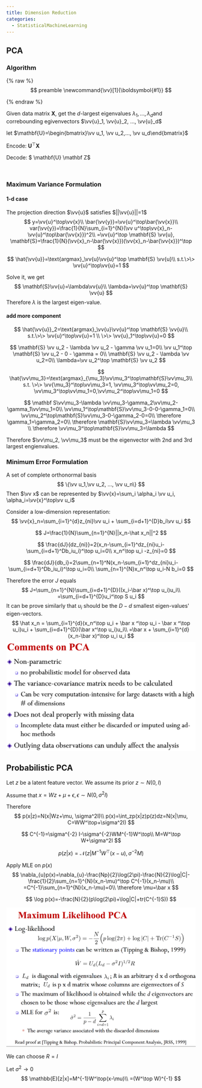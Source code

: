 ```yaml
---
title: Dimension Reduction
categories:
  - StatisticalMachineLearning
---
```


## PCA

### Algorithm

{% raw %}
$$
preamble
\newcommand{\vv}[1]{\boldsymbol{#1}}
$$


{% endraw %}

Given data matrix $\mathbf{X}​$, get the $d​$-largest eigenvalues $\lambda_1, ..., \lambda_d​$ and correbounding egivenvectors $\vv{u}_1, \vv{u}_2, ..., \vv{u}_d​$

let $\mathbf{U}=\begin{bmatrix}\vv u_1, \vv u_2,..., \vv u_d\end{bmatrix}$

Encode: $\mathbf{U}^\top \mathbf X$

Decode: $ \mathbf{U} \mathbf Z$

​	

### Maximum Variance Formulation

#### 1-d case

The projection direction $\vv{u}$ satisfies $||\vv{u}||=1$
$$
y=\vv{u}^\top\vv{x}\\
\bar{\vv{y}}=\vv{u}^\top\bar{\vv{x}}\\
var(\vv{y})=\frac{1}{N}\sum_{i=1}^{N}(\vv u^\top\vv{x}_n-\vv{u}^\top\bar{\vv{x}})^2\\
=\vv{u}^\top \mathbf{S} \vv{u}, \mathbf{S}=\frac{1}{N}(\vv{x}_n-\bar{\vv{x}})(\vv{x}_n-\bar{\vv{x}})^\top
$$

$$
\hat{\vv{u}}=\text{argmax}_\vv{u}\vv{u}^\top \mathbf{S} \vv{u}\\
s.t.\>\> \vv{u}^\top\vv{u}=1
$$

Solve it, we get
$$
\mathbf{S}\vv{u}=\lambda\vv{u}\\
\lambda=\vv{u}^\top \mathbf{S} \vv{u}
$$
Therefore $\lambda$ is the largest eigen-value.

#### add more component

$$
\hat{\vv{u}}_2=\text{argmax}_\vv{u}\vv{u}^\top \mathbf{S} \vv{u}\\
s.t.\>\> \vv{u}^\top\vv{u}=1 \\
\>\> \vv{u}_1^\top\vv{u}=0
$$


$$
\mathbf{S} \vv u_2 - \lambda \vv u_2 - \gamma \vv u_1=0\\
\vv u_1^\top \mathbf{S} \vv u_2 - 0 - \gamma = 0\\
\mathbf{S} \vv u_2 - \lambda \vv u_2=0\\
\lambda=\vv u_2^\top \mathbf{S} \vv u_2
$$

$$
\hat{\vv\mu_3}=\text{argmax}_{\mu_3}\vv\mu_3^\top\mathbf{S}\vv\mu_3\\
s.t. \>\> \vv{\mu_3}^\top\vv\mu_3=1, \vv\mu_3^\top\vv\mu_2=0, \vv\mu_3^\top\vv\mu_1=0,\vv\mu_2^\top\vv\mu_1=0
$$

$$
\mathbf S\vv\mu_3-\lambda \vv\mu_3-\gamma_2\vv\mu_2-\gamma_1\vv\mu_1=0\\
\vv\mu_1^\top\mathbf{S}\vv\mu_3-0-0-\gamma_1=0\\
\vv\mu_2^\top\mathbf{S}\vv\mu_3-0-\gamma_2-0=0\\
\therefore \gamma_1=\gamma_2=0\\
\therefore \mathbf{S}\vv\mu_3=\lambda \vv\mu_3 \\
\therefore \vv\mu_3^\top\mathbf{S}\vv\mu_3=\lambda
$$

Therefore $\vv\mu_2, \vv\mu_3$ must be the eigenvector with 2nd and 3rd largest engienvalues.

### Minimum Error Formulation

A set of complete orthonormal basis
$$
\{\vv u_1,\vv  u_2, ..., \vv u_n\}
$$
Then $\vv x$ can be represented by $\vv{x}=\sum_i \alpha_i \vv u_i, \alpha_i=\vv{x}^\top\vv u_i$

Consider a low-dimension representation:
$$
\vv{x}_n=\sum_{i=1}^{d}z_{ni}\vv u_i + \sum_{i=d+1}^{D}b_i\vv u_i
$$

$$
J=\frac{1}{N}\sum_{n=1}^{N}||x_n-\hat x_n||^2
$$

$$
\frac{dJ}{dz_{ni}}=2(x_n-\sum_{i=1}^dz_{ni}u_i-\sum_{i=d+1}^Db_iu_i)^\top u_i=0\\
x_n^\top u_i -z_{ni}=0
$$

$$
\frac{dJ}{db_i}=2\sum_{n=1}^N(x_n-\sum_{i=1}^dz_{ni}u_i-\sum_{i=d+1}^Db_iu_i)^\top u_i=0\\
\sum_{n=1}^{N}x_n^\top u_i-N b_i=0
$$

Therefore the error $J$ equals
$$
J=\sum_{n=1}^{N}\sum_{i=d+1}^{D}((x_i-\bar x)^\top u_i)u_i\\
=\sum_{i=d+1}^{D}u_i^\top S u_i
$$
It can be prove similarly that $u_i$ should be the $D-d$ smallest eigen-values' eigen-vectors.
$$
\hat x_n = \sum_{i=1}^{d}(x_n^\top u_i + \bar x ^\top u_i - \bar x ^\top u_i)u_i + \sum_{i=d+1}^{D}(\bar x^\top u_i)u_i\\
=\bar x + \sum_{i=1}^{d}(x_n-\bar x)^\top u_i u_i
$$
![image-20190419195806342](clustering/image-20190419195806342.png)

## Probabilistic PCA

Let $z$ be a latent feature vector. We assume its prior $z\sim N(0, I)$

Assume that $x=Wz+\mu+\epsilon, \epsilon\sim N(0, \sigma^2 I)$

Therefore
$$
p(x|z)=N(x|Wz+\mu, \sigma^2I)\\
p(x)=\int_zp(x|z)p(z)dz=N(x|\mu, C=WW^\top+\sigma^2I)
$$

$$
C^{-1}=\sigma^{-2} I-\sigma^{-2}WM^{-1}W^\top\\
M=W^\top W+\sigma^2I
$$

$$
p(z|x)=\mathcal N(z|M^{-1}W^\top(x-u), \sigma^{-2}M)
$$

Apply MLE on $p(x)$
$$
\nabla_{u}p(x)=\nabla_{u}-\frac{Np}{2}\log(2\pi)-\frac{N}{2}\log|C|-\frac{1}{2}\sum_{n=1}^{N}(x_n-\mu)^\top C^{-1}(x_n-\mu)\\
=C^{-1}\sum_{n=1}^{N}(x_n-\mu)=0\\
\therefore \mu=\bar x
$$

$$
\log p(x)=-\frac{N}{2}(p\log(2\pi)+\log|C|+tr(C^{-1}S))
$$

![image-20190423153437444](dimension_reduction/image-20190423153437444.png)

We can choose $R=I$

Let $\sigma^2\to 0$
$$
\mathbb{E}[z|x]=M^{-1}W^\top(x-\mu)\\
=(W^\top W)^{-1}
$$

